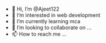 - 👋 Hi, I’m @Ajeet122
- 👀 I’m interested in web development 
- 🌱 I’m currently learning mca
- 💞️ I’m looking to collaborate on ...
- 📫 How to reach me ...

<!---
Ajeet122/Ajeet122 is a ✨ special ✨ repository because its `README.md` (this file) appears on your GitHub profile.
You can click the Preview link to take a look at your changes.
--->
